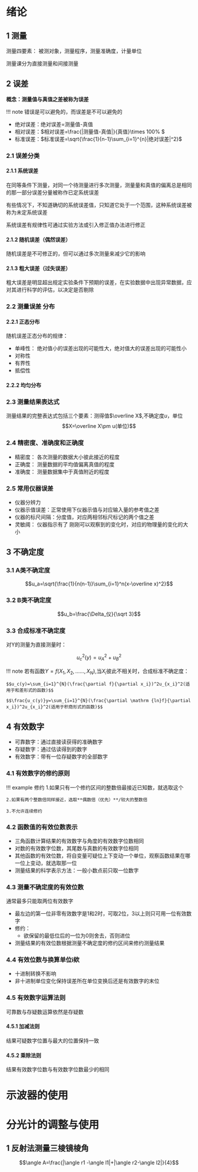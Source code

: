 # 绪论
## 1 测量
测量四要素： 被测对象，测量程序，测量准确度，计量单位

测量课分为直接测量和间接测量

## 2 误差
**概念：测量值与真值之差被称为误差**

!!! note
	错误是可以避免的，而误差是不可以避免的

- 绝对误差：绝对误差=测量值-真值
- 相对误差：$相对误差=\frac{|测量值-真值|}{真值}\times 100% $
 - 标准误差：$标准误差=\sqrt{\frac{1}{n-1}\sum_{i=1}^{n}|绝对误差|^2}$ 
### 2.1 误差分类
#### 2.1.1 系统误差
在同等条件下测量，对同一个待测量进行多次测量，测量量和真值的偏离总是相同的那一部分误差分量被称作已定系统误差

有些情况下，不知道确切的系统误差值，只知道它处于一个范围，这种系统误差被称为未定系统误差

系统误差有规律性可通过实验方法或引入修正值办法进行修正
#### 2.1.2 随机误差（偶然误差）
随机误差是不可修正的，但可以通过多次测量来减少它的影响

#### 2.1.3 粗大误差（过失误差）
粗大误差是明显超出规定实验条件下预期的误差，在实验数据中出现异常数据，应对其进行科学的评估，以决定是否剔除

### 2.2 测量误差 分布
#### 2.2.1 正态分布
随机误差正态分布的规律：

- 单峰性： 绝对值小的误差出现的可能性大，绝对值大的误差出现的可能性小
- 对称性
- 有界性
- 抵偿性

#### 2.2.2 均匀分布

### 2.3 测量结果表达式
测量结果的完整表达式包括三个要素：测得值$\overline X$,不确定度$u$，单位
$$X=\overline X\pm u(单位)$$
### 2.4 精密度、准确度和正确度

- 精密度： 各次测量的数据大小彼此接近的程度
- 正确度： 测量数据的平均值偏离真值的程度
- 准确度： 测量数据集中于真值附近的程度

### 2.5 常用仪器误差
- 仪器分辨力
- 仪器示值误差：正常使用下仪器示值与对应输入量的参考值之差
- 仪器的标尺间隔：分度值，对应两相邻标尺标记的两个值之差
- 灵敏阈： 仪器指示有了 刚刚可以观察到的变化时，对应的物理量的变化的大小

## 3 不确定度
### 3.1 A类不确定度

$$u_a=\sqrt{\frac{1}{n(n-1)}\sum_{i=1}^n(x-\overline x)^2}$$

### 3.2 B类不确定度

$$u_b=\frac{\Delta_仪}{\sqrt 3}$$

### 3.3 合成标准不确定度

对Y的测量为直接测量时：

$$u_c^2(y)=u_A^2+u_B^2$$

!!! note
    若有函数$Y=f(X_1,X_2,......,X_N)$,当$X_i$彼此不相关时，合成标准不确定度：
    
    $$u_c(y)=\sum_{i=1}^{N}(\frac{\partial f}{\partial x_i})^2u_{x_i}^2(适用于和差形式的函数)$$
    
    $$\frac{u_c(y)}y=\sum_{i=1}^{N}(\frac{\partial \mathrm {ln}f}{\partial x_i})^2u_{x_i}^2(适用于积商形式的函数)$$

## 4 有效数字

- 可靠数字：通过直接读获得的准确数字
- 存疑数字：通过估读得到的数字
- 有效数字：带有一位存疑数字的全部数字

### 4.1 有效数字的修约原则

!!! example 修约
    1.如果只有一个修约区间的整数倍最接近已知数，就选取这个
    
    2.如果有两个整数倍同样接近，选取**偶数倍（优先）**/较大的整数倍
    
    3.不允许连续修约
### 4.2 函数值的有效位数表示

- 三角函数计算结果的有效数字与角度的有效数字位数相同
- 对数的有效数字位数，其尾数与真数的有效数字位相同
- 其他函数的有效位数，将自变量可疑位上下变动一个单位，观察函数结果在哪一位上变动，就选取那一位
- 测量结果的科学表示方法：一般小数点前只取一位数字

### 4.3 测量不确定度的有效位数
通常最多只能取两位有效数字

- 最左边的第一位非零有效数字是1和2时，可取2位，3以上则只可用一位有效数字
- 修约：
    - 欲保留的最低位后的一位为0则舍去，否则进位
- 测量结果的有效位数根据测量不确定度的修约区间来修约测量结果

### 4.4 有效位数与换算单位i欸
- 十进制转换不影响
- 非十进制单位变化保持误差所在单位变换后还是有效数字的末位

### 4.5 有效数字运算法则

可靠数与存疑数运算依然是存疑数

#### 4.5.1 加减法则

结果可疑数字位置与最大的位置保持一致

#### 4.5.2 乘除法则

结果有效数字位数与有效数字位数最少的相同

# 示波器的使用


# 分光计的调整与使用

## 1 反射法测量三棱镜棱角
$$\angle A=\frac{|\angle r1 -\angle l1|+|\angle r2-\angle l2|}{4}$$
